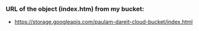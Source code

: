 ### URL of the object (index.htm) from my bucket:
* https://storage.googleapis.com/paulam-dareit-cloud-bucket/index.html